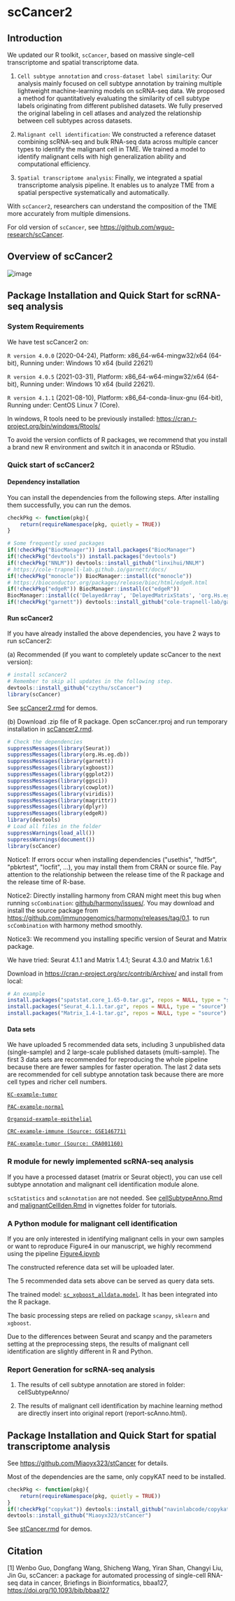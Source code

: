 # scCancer2

## Introduction

We updated our R toolkit, `scCancer`, based on massive single-cell transcriptome and spatial transcriptome data.

1. `Cell subtype annotation` and `cross-dataset label similarity`: Our analysis mainly focused on cell subtype annotation by training multiple lightweight machine-learning models on scRNA-seq data. We proposed a method for quantitatively evaluating the similarity of cell subtype labels originating from different published datasets. We fully preserved the original labeling in cell atlases and analyzed the relationship between cell subtypes across datasets.

2. `Malignant cell identification`: We constructed a reference dataset combining scRNA-seq and bulk RNA-seq data across multiple cancer types to identify the malignant cell in TME. We trained a model to identify malignant cells with high generalization ability and computational efficiency. 

3. `Spatial transcriptome analysis`: Finally, we integrated a spatial transcriptome analysis pipeline. It enables us to analyze TME from a spatial perspective systematically and automatically.

With `scCancer2`, researchers can understand the composition of the TME more accurately from multiple dimensions.

For old version of `scCancer`, see https://github.com/wguo-research/scCancer.

## Overview of scCancer2
![image](https://github.com/czythu/scCancer/blob/master/inst/Overview.png)

## Package Installation and Quick Start for scRNA-seq analysis

### System Requirements

We have test scCancer2 on:

`R version 4.0.0` (2020-04-24), Platform: x86_64-w64-mingw32/x64 (64-bit), Running under: Windows 10 x64 (build 22621)

`R version 4.0.5` (2021-03-31), Platform: x86_64-w64-mingw32/x64 (64-bit), Running under: Windows 10 x64 (build 22621).

`R version 4.1.1` (2021-08-10), Platform: x86_64-conda-linux-gnu (64-bit), Running under: CentOS Linux 7 (Core).

In windows, R tools need to be previously installed: https://cran.r-project.org/bin/windows/Rtools/

To avoid the version conflicts of R packages, we recommend that you install a brand new R environment and switch it in anaconda or RStudio.

### Quick start of scCancer2

#### Dependency installation

You can install the dependencies from the following steps. After installing them successfully, you can run the demos.

```R
checkPkg <- function(pkg){
    return(requireNamespace(pkg, quietly = TRUE))
}

# Some frequently used packages
if(!checkPkg("BiocManager")) install.packages("BiocManager")
if(!checkPkg("devtools")) install.packages("devtools")
if(!checkPkg("NNLM")) devtools::install_github("linxihui/NNLM")
# https://cole-trapnell-lab.github.io/garnett/docs/
if(!checkPkg("monocle")) BiocManager::install(c("monocle"))
# https://bioconductor.org/packages/release/bioc/html/edgeR.html
if(!checkPkg("edgeR")) BiocManager::install(c("edgeR"))
BiocManager::install(c('DelayedArray', 'DelayedMatrixStats', 'org.Hs.eg.db', 'org.Mm.eg.db'))
if(!checkPkg("garnett")) devtools::install_github("cole-trapnell-lab/garnett")
```

#### Run scCancer2

If you have already installed the above dependencies, you have 2 ways to run scCancer2:

(a) Recommended (if you want to completely update scCancer to the next version):

```R
# install scCancer2
# Remember to skip all updates in the following step.
devtools::install_github("czythu/scCancer")
library(scCancer)
```

See [scCancer2.rmd](https://github.com/czythu/scCancer/blob/master/vignettes/) for demos.

(b) Download .zip file of R package. Open scCancer.rproj and run temporary installation in [scCancer2.rmd](https://github.com/czythu/scCancer/blob/master/vignettes/).

```R
# Check the dependencies
suppressMessages(library(Seurat))
suppressMessages(library(org.Hs.eg.db))
suppressMessages(library(garnett))
suppressMessages(library(xgboost))
suppressMessages(library(ggplot2))
suppressMessages(library(ggsci))
suppressMessages(library(cowplot))
suppressMessages(library(viridis))
suppressMessages(library(magrittr))
suppressMessages(library(dplyr))
suppressMessages(library(edgeR))
library(devtools)
# Load all files in the folder
suppressWarnings(load_all())
suppressWarnings(document())
library(scCancer)
```

Notice1: If errors occur when installing dependencies ("usethis", "hdf5r", "pbkrtest", "locfit", ...), you may install them from CRAN or source file. 
Pay attention to the relationship between the release time of the R package and the release time of R-base.

Notice2: Directly installing harmony from CRAN might meet this bug when running `scCombination`: [github/harmony/issues/](https://github.com/immunogenomics/harmony/issues/159).
You may download and install the source package from https://github.com/immunogenomics/harmony/releases/tag/0.1. to run `scCombination` with harmony method smoothly.

Notice3: We recommend you installing specific version of Seurat and Matrix package. 

We have tried: Seurat 4.1.1 and Matrix 1.4.1; Seurat 4.3.0 and Matrix 1.6.1

Download in https://cran.r-project.org/src/contrib/Archive/ and install from local:
```R
# An example
install.packages("spatstat.core_1.65-0.tar.gz", repos = NULL, type = "source")
install.packages("Seurat_4.1.1.tar.gz", repos = NULL, type = "source")
install.packages("Matrix_1.4-1.tar.gz", repos = NULL, type = "source")
```

#### Data sets
We have uploaded 5 recommended data sets, including 3 unpublished data (single-sample) and 2 large-scale published datasets (multi-sample).
The first 3 data sets are recommended for reproducing the whole pipeline because there are fewer samples for faster operation. 
The last 2 data sets are recommended for cell subtype annotation task because there are more cell types and richer cell numbers.

[`KC-example-tumor`](https://cloud.tsinghua.edu.cn/f/6b29aab86fc94340832e/?dl=1)

[`PAC-example-normal`](https://cloud.tsinghua.edu.cn/f/3f4715952407477b8b3a/?dl=1)

[`Organoid-example-epithelial`](https://cloud.tsinghua.edu.cn/f/5519909386244a058255/?dl=1)

[`CRC-example-immune (Source: GSE146771)`](https://cloud.tsinghua.edu.cn/f/dc6178e9a37746cf9f11/?dl=1)

[`PAC-example-tumor (Source: CRA001160)`](https://cloud.tsinghua.edu.cn/f/a7b70953a42048ccb231/?dl=1)

### R module for newly implemented scRNA-seq analysis

If you have a processed dataset (matrix or Seurat object), you can use cell subtype annotation and malignant cell identification module alone.

`scStatistics` and `scAnnotation` are not needed. See [cellSubtypeAnno.Rmd](https://github.com/czythu/scCancer/blob/master/vignettes/) and [malignantCellIden.Rmd](https://github.com/czythu/scCancer/blob/master/vignettes/) in vignettes folder for tutorials.

### A Python module for malignant cell identification

If you are only interested in identifying malignant cells in your own samples or want to reproduce Figure4 in our manuscript, we highly recommend using the pipeline [Figure4.ipynb](https://github.com/czythu/scCancer_MicroEnv/tree/master/MalignantCellIdentification)

The constructed reference data set will be uploaded later.

The 5 recommended data sets above can be served as query data sets.

The trained model: [`sc_xgboost_alldata.model`](https://github.com/czythu/scCancer_MicroEnv/tree/master/MalignantCellIdentification/model). It has been integrated into the R package.

The basic processing steps are relied on package `scanpy`, `sklearn` and `xgboost`.

Due to the differences between Seurat and scanpy and the parameters setting at the preprocessing steps, the results of malignant cell identification are slightly different in R and Python.

### Report Generation for scRNA-seq analysis

1. The results of cell subtype annotation are stored in folder: cellSubtypeAnno/

2. The results of malignant cell identification by machine learning method are directly insert into original report (report-scAnno.html).

## Package Installation and Quick Start for spatial transcriptome analysis

See https://github.com/Miaoyx323/stCancer for details.

Most of the dependencies are the same, only copyKAT need to be installed.

```R
checkPkg <- function(pkg){
    return(requireNamespace(pkg, quietly = TRUE))
}
if(!checkPkg("copykat")) devtools::install_github("navinlabcode/copykat")
devtools::install_github("Miaoyx323/stCancer")
```

See [stCancer.rmd](https://github.com/czythu/scCancer/blob/master/vignettes/) for demos.

## Citation

[1] Wenbo Guo, Dongfang Wang, Shicheng Wang, Yiran Shan, Changyi Liu, Jin Gu, scCancer: a package for automated processing of single-cell RNA-seq data in cancer, Briefings in Bioinformatics, bbaa127, https://doi.org/10.1093/bib/bbaa127

